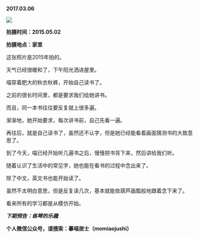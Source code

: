 
          
**2017.03.06**

![](http://wx3.sinaimg.cn/large/627d9660ly1fdcpgk56l7j20yg0mz76o.jpg)


**拍摄时间：2015.05.02**

**拍摄地点：家里**

这张照片是2015年拍的。

天气已经很暖和了，下午阳光洒进屋里。

喵穿着肥大的秋衣秋裤，开始自己读书了。

之前的很长时间里，都是要求我们给她讲书。

而且，同一本书往往要反复就上很多遍。

渐渐地，她开始要求，每次讲书前，自己先看一遍。

再往后，就是自己读书了，虽然还不认字，但是她已经能看着画面猜测书的大致意思了。

到了今天，喵已经开始听几遍书之后，慢慢把书背下来，然后讲给我们听。

随着认识了生活中的常见字，她也能在看书的过程中念出来了。

除了中文，英文书也能开始读了。

虽然不太明白意思，但是反复读几次，基本就能依葫芦画瓢般地跟着念下来了。

看来所有的学习都是从模仿开始。


***下期预告：练琴的乐趣***


**个人微信公众号，请搜索：摹喵居士（momiaojushi）**

        